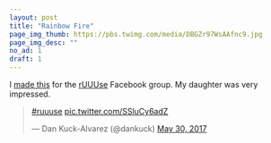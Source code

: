 ```yaml
---
layout: post
title: "Rainbow Fire"
page_img_thumb: https://pbs.twimg.com/media/DBGZr97WsAAfnc9.jpg
page_img_desc: ""
no_ad: 1
draft: 1
---
```


I <a href="https://www.facebook.com/photo.php?fbid=10210493847436721&set=gm.1396919637038573&type=3&theater">made this</a> for the <a href="https://www.facebook.com/groups/1144470838950122/">rUUUse</a> Facebook group. My daughter was very impressed.

<blockquote class="twitter-tweet" data-lang="en"><p lang="und" dir="ltr"><a href="https://twitter.com/hashtag/ruuuse?src=hash">#ruuuse</a> <a href="https://t.co/SSluCy6adZ">pic.twitter.com/SSluCy6adZ</a></p>&mdash; Dan Kuck-Alvarez (@dankuck) <a href="https://twitter.com/dankuck/status/869645239543353344">May 30, 2017</a></blockquote>
<script async src="//platform.twitter.com/widgets.js" charset="utf-8"></script>
